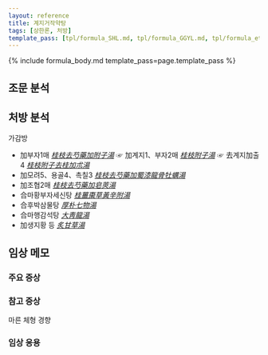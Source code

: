 ```yaml
---
layout: reference
title: 계지거작약탕
tags: [상한론, 처방]
template_pass: [tpl/formula_SHL.md, tpl/formula_GGYL.md, tpl/formula_etc.md]
---
```


{% include formula_body.md template_pass=page.template_pass %}

## 조문 분석

## 처방 분석

가감방
* 加부자1매 _[桂枝去芍藥加附子湯]({{site.formulaurl}}/계지거작약가부자탕)_ ☞ 加계지1、부자2매 _[桂枝附子湯]({{site.formulaurl}}/계지부자탕)_ ☞ 去계지加출4 _[桂枝附子去桂加朮湯]({{site.formulaurl}}/계지부자거계가출탕)_
* 加모려5、용골4、촉칠3 _[桂枝去芍藥加蜀漆龍骨牡蠣湯]({{site.formulaurl}}/계지거작약가촉칠용골모려탕)_
* 加조협2매 _[桂枝去芍藥加皂莢湯]({{site.formulaurl}}/계지거작약가조협탕)_
* 合마황부자세신탕 _[桂薑棗草黃辛附湯]({{site.formulaurl}}/계강조초황신부탕)_
* 合후박삼물탕 _[厚朴七物湯]({{site.formulaurl}}/후박칠물탕)_
* 合마행감석탕 _[大靑龍湯]({{site.formulaurl}}/대청룡탕)_
* 加생지황 등 _[炙甘草湯]({{site.formulaurl}}/자감초탕)_



## 임상 메모

### 주요 증상


### 참고 증상

마른 체형 경향

### 임상 응용
